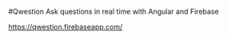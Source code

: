 #Qwestion
Ask questions in real time with Angular and Firebase

<https://qwestion.firebaseapp.com/>
